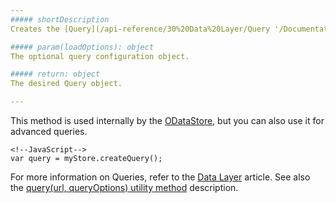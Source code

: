 ```yaml
---
##### shortDescription
Creates the [Query](/api-reference/30%20Data%20Layer/Query '/Documentation/ApiReference/Data_Layer/Query/') object for the OData endpoint.

##### param(loadOptions): object
The optional query configuration object.

##### return: object
The desired Query object.

---
```

This method is used internally by the [ODataStore](/api-reference/30%20Data%20Layer/ODataStore '/Documentation/ApiReference/Data_Layer/ODataStore/'), but you can also use it for advanced queries.

    <!--JavaScript-->
    var query = myStore.createQuery();

For more information on Queries, refer to the [Data Layer](/concepts/30%20Data%20Layer/5%20Data%20Layer/6%20Query%20Concept.md '/Documentation/Guide/Data_Layer/Data_Layer/#Query_Concept') article. See also the [query(url, queryOptions) utility method](/api-reference/30%20Data%20Layer/Utils/query(url_queryOptions).md '/Documentation/ApiReference/Data_Layer/Utils/#queryurl_queryOptions') description.